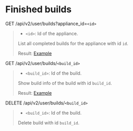 # Finished builds

GET /api/v2/user/builds?appliance_id=`<id>`
> * `<id>`: Id of the appliance.
>
> List all completed builds for the appliance with id `id`.
>
> Result: [Example](builds.xml)

GET /api/v2/user/builds/`<build_id>`
> * `<build_id>`: Id of the build.
>
> Show build info of the build with id `build_id`.
>
> Result: [Example](build.xml)

DELETE /api/v2/user/builds/`<build_id>`
> * `<build_id>`: Id of the build.
>
> Delete build with id `build_id`.
